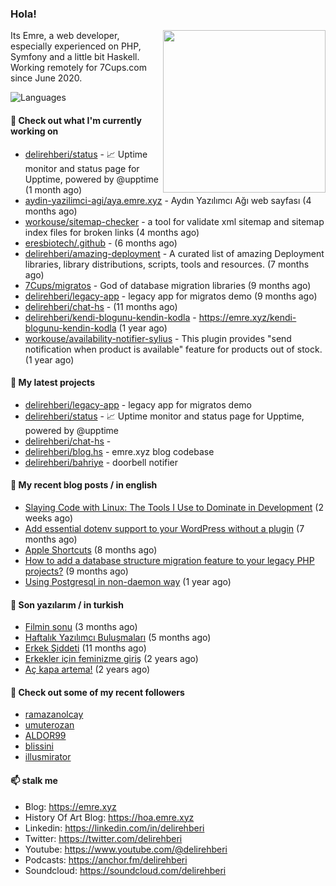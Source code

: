 <h3>Hola!</h3>
 

<img align="right" src="https://media.giphy.com/media/ZE6HYckyroMWwSp11C/giphy-downsized.gif" width="260">

Its Emre, a web developer, especially experienced on PHP, Symfony and a little bit Haskell. Working remotely for 7Cups.com since June 2020. 

![Languages](https://github-readme-stats.vercel.app/api/top-langs/?username=delirehberi&layout=compact)

#### 👷 Check out what I'm currently working on

- [delirehberi/status](https://github.com/delirehberi/status) - 📈 Uptime monitor and status page for Upptime, powered by @upptime (1 month ago)
- [aydin-yazilimci-agi/aya.emre.xyz](https://github.com/aydin-yazilimci-agi/aya.emre.xyz) - Aydın Yazılımcı Ağı web sayfası (4 months ago)
- [workouse/sitemap-checker](https://github.com/workouse/sitemap-checker) - a tool for validate xml sitemap and sitemap index files for broken links (4 months ago)
- [eresbiotech/.github](https://github.com/eresbiotech/.github) -  (6 months ago)
- [delirehberi/amazing-deployment](https://github.com/delirehberi/amazing-deployment) - A curated list of amazing Deployment libraries, library distributions, scripts, tools and resources. (7 months ago)
- [7Cups/migratos](https://github.com/7Cups/migratos) - God of database migration libraries (9 months ago)
- [delirehberi/legacy-app](https://github.com/delirehberi/legacy-app) - legacy app for migratos demo (9 months ago)
- [delirehberi/chat-hs](https://github.com/delirehberi/chat-hs) -  (11 months ago)
- [delirehberi/kendi-blogunu-kendin-kodla](https://github.com/delirehberi/kendi-blogunu-kendin-kodla) - https://emre.xyz/kendi-blogunu-kendin-kodla (1 year ago)
- [workouse/availability-notifier-sylius](https://github.com/workouse/availability-notifier-sylius) - This plugin provides &#34;send notification when product is available&#34; feature for products out of stock. (1 year ago)

#### 🌱 My latest projects

- [delirehberi/legacy-app](https://github.com/delirehberi/legacy-app) - legacy app for migratos demo
- [delirehberi/status](https://github.com/delirehberi/status) - 📈 Uptime monitor and status page for Upptime, powered by @upptime
- [delirehberi/chat-hs](https://github.com/delirehberi/chat-hs) - 
- [delirehberi/blog.hs](https://github.com/delirehberi/blog.hs) - emre.xyz blog codebase 
- [delirehberi/bahriye](https://github.com/delirehberi/bahriye) - doorbell notifier

#### 📜 My recent blog posts / in english

- [Slaying Code with Linux: The Tools I Use to Dominate in Development](https://emre.xyz/slaying-code-with-linux-the-tools-i-use-to-dominate-in-development) (2 weeks ago)
- [Add essential dotenv support to your WordPress without a plugin](https://emre.xyz/add-essential-dotenv-support-to-your-wordpress-without-a-plugin) (7 months ago)
- [Apple Shortcuts](https://emre.xyz/apple-shortcuts) (8 months ago)
- [How to add a database structure migration feature to your legacy PHP projects?](https://emre.xyz/how-to-add-a-database-structure-migration-feature-to-your-legacy-php-projects) (9 months ago)
- [Using Postgresql in non-daemon way](https://emre.xyz/using-postgresql-in-non-daemon-way) (1 year ago)

#### 📜 Son yazılarım / in turkish

- [Filmin sonu](https://emre.xyz/filmin-sonu) (3 months ago)
- [Haftalık Yazılımcı Buluşmaları](https://emre.xyz/haftalik-yazilimci-bulusmalari) (5 months ago)
- [Erkek Şiddeti](https://emre.xyz/erkek-siddeti) (11 months ago)
- [Erkekler için feminizme giriş](https://emre.xyz/erkekler-icin-feminizme-giris) (2 years ago)
- [Aç kapa artema!](https://emre.xyz/ac-kapa-artema) (2 years ago)

#### 👯 Check out some of my recent followers

- [ramazanolcay](https://github.com/ramazanolcay)
- [umuterozan](https://github.com/umuterozan)
- [ALDOR99](https://github.com/ALDOR99)
- [blissini](https://github.com/blissini)
- [illusmirator](https://github.com/illusmirator)

#### 📫 stalk me

- Blog: https://emre.xyz
- History Of Art Blog: https://hoa.emre.xyz
- Linkedin: https://linkedin.com/in/delirehberi
- Twitter: https://twitter.com/delirehberi
- Youtube: https://www.youtube.com/@delirehberi
- Podcasts: https://anchor.fm/delirehberi
- Soundcloud: https://soundcloud.com/delirehberi


